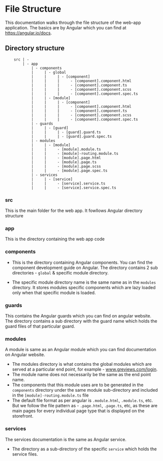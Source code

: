 # File Structure

This documentation walks through the file structure of the web-app application. The basics are by Angular which you can find at https://angular.io/docs.

## Directory structure

```
    src | -
        | - app
            | - components
            |     | - global
            |     |     | - [component]
            |     |     |     - [component].component.html
            |     |     |     - [component].component.ts
            |     |     |     - [component].component.scss
            |     |     |     - [component].component.spec.ts
            |     | - [module]
            |     |     | - [component]
            |     |     |     - [component].component.html
            |     |     |     - [component].component.ts
            |     |     |     - [component].component.scss
            |     |     |     - [component].component.spec.ts
            | - guards
            |     | - [guard]
            |     |     | - [guard].guard.ts
            |     |     | - [guard].guard.spec.ts
            | - modules
            |     | - [module]
            |     |     - [module].module.ts
            |     |     - [module]-routing.module.ts
            |     |     - [module].page.html
            |     |     - [module].page.ts
            |     |     - [module].page.scss
            |     |     - [module].page.spec.ts
            | - services
            |     | - [service]
            |     |     - [service].service.ts
            |     |     - [service].service.spec.ts
```

### src

This is the main folder for the web app. It fowllows Angular directory structure

### app

This is the directory containing the web app code

### components

- This is the directory containing Angular components. You can find the component development guide on Angular. The directory contains 2 sub directories - `global` & specific module directory.

- The specific module directory name is the same name as in the `modules` directory. It stores modules specific components which are lazy loaded only when that specific module is loaded.

### guards

This contains the Angular guards which you can find on angular website. The directory contains a sub directory with the guard name which holds the guard files of that particular guard.

### modules

A module is same as an Angular module which you can find documentation on Angular website.
- The modules directory is what contains the global modules which are served at a particular end point, for example - www.greviews.com/login.
- The module name does not necessarily be the same as the end point name.
- The components that this module uses are to be generated in the `components` directory under the same module sub-directory and included in the `[module]-routing.module.ts` file
- The default file format as per angular is `.module.html`, `.module.ts`, etc. But we follow the file pattern as - `.page.html`, `.page.ts`, etc, as these are main pages for every individual page type that is displayed on the storefront.

### services
The services documentation is the same as Angular service.

- The directory as a sub-directory of the specific `service` which holds the service files.
